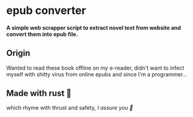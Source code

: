 # epub converter

#### A simple web scrapper script to extract novel text from website and convert them into epub file.

## Origin

Wanted to read these book offline on my e-reader, didn't want to infect myself with shitty virus from online epubs and since I'm a programmer...

## Made with rust 🦀

which rhyme with thrust and safety, _I assure you 🤥_
